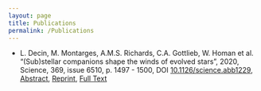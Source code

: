 ```yaml
---
layout: page
title: Publications
permalink: /Publications
---
```


* L. Decin, M. Montarges, A.M.S. Richards, C.A. Gottlieb, W. Homan et al. “(Sub)stellar companions shape the winds of evolved stars”, 2020, Science, 369, issue 6510, p. 1497 - 1500, DOI [10.1126/science.abb1229](https://www.science.org/doi/10.1126/science.abb1229), [Abstract](https://www.science.org/doi/10.1126/science.abb1229?ijkey=7w2ZwmR%2FDbv..&keytype=ref&siteid=sci), [Reprint](https://www.science.org/doi/10.1126/science.abb1229?ijkey=7w2ZwmR%2FDbv..&keytype=ref&siteid=sci), [Full Text](https://fys.kuleuven.be/ster/research-projects/aerosol/atomium/publications)